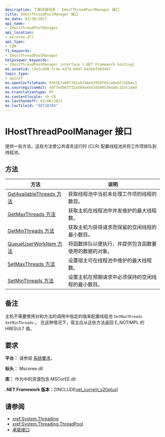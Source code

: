 ```yaml
---
description: 了解详细信息： IHostThreadPoolManager 接口
title: IHostThreadPoolManager 接口
ms.date: 03/30/2017
api_name:
- IHostThreadPoolManager
api_location:
- mscoree.dll
api_type:
- COM
f1_keywords:
- IHostThreadPoolManager
helpviewer_keywords:
- IHostThreadPoolManager interface [.NET Framework hosting]
ms.assetid: c3a2cd90-7c4e-4374-bb87-b41befb8344f
topic_type:
- apiref
ms.openlocfilehash: 0361b7a08f781a8748e43959f65ce0e9f21bbac1
ms.sourcegitcommit: ddf7edb67715a5b9a45e3dd44536dabc153c1de0
ms.translationtype: MT
ms.contentlocale: zh-CN
ms.lasthandoff: 02/06/2021
ms.locfileid: "99728394"
---
```

# <a name="ihostthreadpoolmanager-interface"></a>IHostThreadPoolManager 接口

提供一些方法，这些方法使公共语言运行时 (CLR) 配置线程池并将工作项排队到线程池。  
  
## <a name="methods"></a>方法  
  
|方法|说明|  
|------------|-----------------|  
|[GetAvailableThreads 方法](ihostthreadpoolmanager-getavailablethreads-method.md)|获取线程池中当前未处理工作项的线程的数目。|  
|[GetMaxThreads 方法](ihostthreadpoolmanager-getmaxthreads-method.md)|获取主机在线程池中并发维护的最大线程数。|  
|[GetMinThreads 方法](ihostthreadpoolmanager-getminthreads-method.md)|获取主机为获得请求而保留的空闲线程的最小数目。|  
|[QueueUserWorkItem 方法](ihostthreadpoolmanager-queueuserworkitem-method.md)|将函数排队以便执行，并提供包含函数要使用的数据的对象。|  
|[SetMaxThreads 方法](ihostthreadpoolmanager-setmaxthreads-method.md)|设置宿主可在线程池中维护的最大线程数。|  
|[SetMinThreads 方法](ihostthreadpoolmanager-setminthreads-method.md)|设置主机在预期请求中必须保持的空闲线程的最小数目。|  
  
## <a name="remarks"></a>备注  

 主机不需要使用对和方法的调用中指定的值来配置线程池 `SetMaxThreads` `SetMinThreads` 。 在这种情况下，宿主应从这些方法返回 E_NOTIMPL 的 HRESULT 值。  
  
## <a name="requirements"></a>要求  

 **平台：** 请参阅 [系统要求](../../get-started/system-requirements.md)。  
  
 **标头：** Mscoree.dll  
  
 **库：** 作为中的资源包含 MSCorEE.dll  
  
 **.NET Framework 版本：**[!INCLUDE[net_current_v20plus](../../../../includes/net-current-v20plus-md.md)]  
  
## <a name="see-also"></a>请参阅

- <xref:System.Threading>
- <xref:System.Threading.ThreadPool>
- [承载接口](hosting-interfaces.md)
